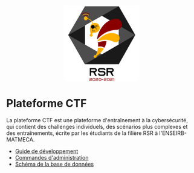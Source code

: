 <p align="center">
  <a href="https://github.com/rsr-plateforme/plateforme-rsr">
    <img src="web-ui/images/logo.png" alt="Logo" width="200" height="200">
  </a>
</p>

# Plateforme CTF

La plateforme CTF est une plateforme d'entraînement à la cybersécurité, qui contient des challenges individuels, des scénarios plus complexes et des entraînements, écrite par les étudiants de la filière RSR à l'ENSEIRB-MATMECA.

- [Guide de développement](docs/development.md)
- [Commandes d'administration](web/src/commands/README.md)
- [Schéma de la base de données](docs/database.md)
